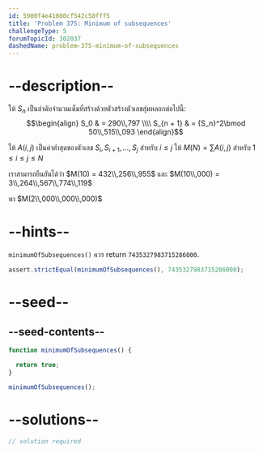 ```yaml
---
id: 5900f4e41000cf542c50fff5
title: 'Problem 375: Minimum of subsequences'
challengeType: 5
forumTopicId: 302037
dashedName: problem-375-minimum-of-subsequences
---
```


# --description--

ให้ $S_n$ เป็นลำดับจำนวนเต็มที่สร้างด้วยตัวสร้างตัวเลขสุ่มหลอกต่อไปนี้:
$$\begin{align}
        S_0 & = 290\\,797 \\\\
  S_{n + 1} & = {S_n}^2\bmod 50\\,515\\,093
\end{align}$$

ให้ $A(i, j)$ เป็นค่าต่ำสุดของตัวเลข $S_i, S_{i + 1}, \ldots, S_j$ สำหรับ $i ≤ j$ ให้ $M(N) = \sum A(i, j)$ สำหรับ $1 ≤ i ≤ j ≤ N$

เราสามารถยืนยันได้ว่า $M(10) = 432\\,256\\,955$ และ $M(10\\,000) = 3\\,264\\,567\\,774\\,119$

หา $M(2\\,000\\,000\\,000)$

# --hints--

`minimumOfSubsequences()` ควร return `7435327983715286000`.

```js
assert.strictEqual(minimumOfSubsequences(), 7435327983715286000);
```

# --seed--

## --seed-contents--

```js
function minimumOfSubsequences() {

  return true;
}

minimumOfSubsequences();
```

# --solutions--

```js
// solution required
```
